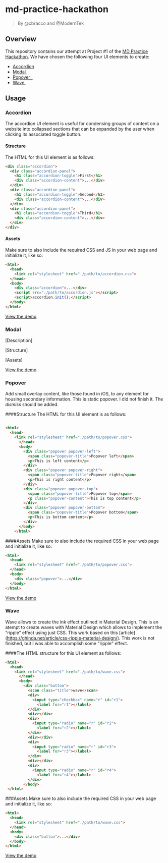 # md-practice-hackathon

> By @cbracco and @ModernTek

## Overview

This repository contains our attempt at Project #1 of the [MD Practice Hackathon](https://study.moderndeveloper.com/new-updates/october_2016/practice-hackathon-details/). We have chosen the following four UI elements to create:

- [Accordion](http://materializecss.com/collapsible.html)
- [Modal ](http://materializecss.com/modals.html)
- [Popover  ](http://getbootstrap.com/javascript/#dismiss-on-next-click)
- [Wave ](http://materializecss.com/waves.html)

## Usage

### Accordion

The accordion UI element is useful for condensing groups of content on a website into collapsed sections that can be expanded by the user when clicking its associated toggle button.

#### Structure

The HTML for this UI element is as follows:

```html
<div class="accordion">
  <div class="accordion-panel">
    <h1 class="accordion-toggle">First</h1>
    <div class="accordion-content">...</div>
  </div>
  <div class="accordion-panel">
    <h1 class="accordion-toggle">Second</h1>
    <div class="accordion-content">...</div>
  </div>
  <div class="accordion-panel">
    <h1 class="accordion-toggle">Third</h1>
    <div class="accordion-content">...</div>
  </div>
</div>
```

#### Assets

Make sure to also include the required CSS and JS in your web page and initialize it, like so:

```html
<html>
  <head>
    <link rel="stylesheet" href="./path/to/accordion.css">
  </head>
  <body>
    <div class="accordion">...</div>
    <script src="./path/to/accordion.js"></script>
    <script>accordion.init();</script>
  </body>
</html>
```

[View the demo](https://cbracco.github.io/md-practice-hackathon/#demo-accordion)

### Modal

[Description]

[Structure]

[Assets]

[View the demo](https://cbracco.github.io/md-practice-hackathon/#demo-modal)

### Popover

Add small overlay content, like those found in iOS, to any element for housing secondary information.
This is static popover. I did not finish it. The *dismiss* should be added.

####Structure
The HTML for this UI element is as follows:

```html

<html>
  <head>
    <link rel="stylesheet" href="./path/to/popover.css">
      </head>
      <body>
        <div class="popover popover-left">
          <span class="popover-title">Popover left</span>
          <p>This is left content</p>
        </div>
        <div class="popover popover-right">
          <span class="popover-title">Popover right</span>
          <p>This is right content</p>
        </div>
        <div class="popover popover-top">
          <span class="popover-title">Popover top</span>
          <p class="popover-content">This is top content</p>
        </div>
        <div class="popover popover-bottom">
          <span class="popover-title">Popover bottom</span>
          <p>This is bottom content</p>
        </div>
      </body>
    </html>  
```


####Assets
Make sure to also include the required CSS in your web page and initialize it, like so:

```html
<html>
  <head>
    <link rel="stylesheet" href="./path/to/popover.css">
  </head>
  <body>
    <div class="popover">...</div>
  </body>
</html>
```

[View the demo](https://cbracco.github.io/md-practice-hackathon/#demo-popover)

### Wave

Wave allows to create the ink effect outlined in Material Design. This is an atempt to create waves with Material Design which allows to implement the “ripple” effect using just CSS. This work based on this [article] (https://ghinda.net/article/css-ripple-material-design/). This work is not finished, but I was able to accomplish some "ripple" effect.

####The HTML structure for this UI element as follows:

```html
<html>
  <head>
    <link rel="stylesheet" href="./path/to/wave.css">
      </head>
      <body>
        <div class="button">
          <scan class="title">wave</scan>
          <div>
            <input type="checkbox" name="r" id="r1">
              <label for="r1"></label>
          </div>
          <div></div>
          <div> 
            <input type="radio" name="r" id="r2">
              <label for="r2"></label>
          </div>
          <div></div>
          <div>
            <input type="radio" name="r" id="r3">
              <label for="r3"></label>
          </div>
          <div></div>
          <div> 
            <input type="radio" name="r" id="r4">
              <label for="r4"></label>
          </div>
        </body>
 </html>    
```

###Assets
Make sure to also include the required CSS in your web page and initialize it, like so:

```html
<html>
  <head>
    <link rel="stylesheet" href="./path/to/wave.css">
  </head>
  <body>
    <div class="button">...</div>
  </body>
</html>
```

[View the demo](https://cbracco.github.io/md-practice-hackathon/#demo-wave)

